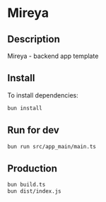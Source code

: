 # Mireya

## Description

Mireya - backend app template

## Install

To install dependencies:

```sh
bun install
```

## Run for dev

```sh
bun run src/app_main/main.ts
```

## Production

```sh
bun build.ts
bun dist/index.js
```
